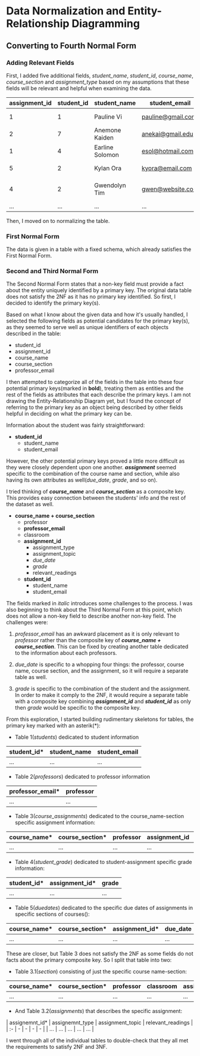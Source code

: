 # Data Normalization and Entity-Relationship Diagramming

## Converting to Fourth Normal Form

### Adding Relevant Fields

First, I added five additional fields, *student_name*, *student_id*, *course_name*, *course_section* and *assignment_type* based on my assumptions that these fields will be relevant and helpful when examining the data.

| assignment_id | student_id | student_name | student_email | course_name | course_section | due_date | professor | assignment_type | assignment_topic | classroom | grade | relevant_reading | professor_email |
| :- | - | - | - | - | - | - | - | - | - | - | - | - | - |
| 1 | 1 | Pauline Vi | pauline@gmail.com | Database Design | 004 | 23.02.21 | Melvin | Data normalization | Quiz 1 | WWH 101 | 80 | Deumlich Chapter 3 | l.melvin@foo.edu |
| 2 | 7 | Anemone Kaiden | anekai@gmail.edu | Computer Programming | 007 | 18.11.21 | Logston | Single table queries | Midterm | 60FA 314  | 25 | Dümmlers Chapter 11 | e.logston@foo.edu |
| 1 | 4 | Earline Solomon | esol@hotmail.com | Database Design | 002 | 23.02.21 | Melvin | Data normalization | Quiz 1 | WWH 101 | 75 | Deumlich Chapter 3 | l.melvin@foo.edu |
| 5 | 2 | Kylan Ora | kyora@email.com | Computer Programming | 004 | 05.05.21 | Logston | Python and pandas | Quiz 2 | 60FA 314 | 92 | Dümmlers Chapter 14 | e.logston@foo.edu |
| 4 | 2 | Gwendolyn Tim | gwen@website.com | Excel Spreadsheets | 005 | 04.07.21 | Nevarez | Spreadsheet aggregate functions | Workshop | WWH 201 | 65 | Zehnder Page 87 | i.nevarez@foo.edu |
| ... | ... | ... | ... | ... | ... | ... | ... | ... | ... | ... | ... | ... |

Then, I moved on to normalizing the table.

### First Normal Form

The data is given in a table with a fixed schema, which already satisfies the First Normal Form.

### Second and Third Normal Form

The Second Normal Form states that a non-key field must provide a fact about the entity uniquely identified by a primary key. The original data table does not satisfy the 2NF as it has no primary key identified. So first, I decided to identify the primary key(s).

Based on what I know about the given data and how it's usually handled, I selected the following fields as potential candidates for the primary key(s), as they seemed to serve well as unique identifiers of each objects described in the table:
* student_id
* assignment_id
* course_name
* course_section
* professor_email

I then attempted to categorize all of the fields in the table into these four potential primary keys(marked in **bold**), treating them as entities and the rest of the fields as attributes that each describe the primary keys. I am not drawing the Entity-Relationship Diagram yet, but I found the concept of referring to the primary key as an object being described by other fields helpful in deciding on what the primary key can be.

Information about the student was fairly straightforward:

* **student_id**
    * student_name
    * student_email

However, the other potential primary keys proved a little more difficult as they were closely dependent upon one another. ***assignment*** seemed specific to the combination of the course name and section, while also having its own attributes as well(*due_date*, *grade*, and so on).

I tried thinking of ***course_name*** and ***course_section*** as a composite key. This provides easy connection between the students' info and the rest of the dataset as well.

* **course_name + course_section**
    * professor
    * **professor_email**
    * classroom
    * **assignment_id**
        * assignment_type
        * assignment_topic
        * *due_date*
        * *grade*
        * relevant_readings
    * **student_id**
        * student_name
        * student_email


The fields marked in *italic* introduces some challenges to the process. I was also beginning to think about the Third Normal Form at this point, which does not allow a non-key field to describe another non-key field. The challenges were:

1. *professor_email* has an awkward placement as it is only relevant to *professor* rather than the composite key of ***course_name + course_section***. This can be fixed by creating another table dedicated to the information about each professors.

2. *due_date* is specific to a whopping four things: the professor, course name, course section, and the assignment, so it will require a separate table as well.

3. *grade* is specific to the combination of the student and the assignment. In order to make it comply to the 2NF, it would require a separate table with a composite key combining ***assignment_id*** and ***student_id*** as only then *grade* would be specific to the composite key.

From this exploration, I started building rudimentary skeletons for tables, the primary key marked with an asterik(*):
* Table 1(*students*) dedicated to student information

| student_id* | student_name | student_email |
| :- | - | - |
| ... | ... | ... |

* Table 2(*professors*) dedicated to professor information

| professor_email* | professor |
| :- | - |
| ... | ... |

* Table 3(*course_assignments*) dedicated to the course_name-section specific assignment information:

| course_name* | course_section* | professor | assignment_id | classroom | assignment_type | assignment_topic | relevant_readings |
| :- | - | - | - | - | - | - | - |
| ... | ... | ... | ... | ... | ... | ... | ... |

* Table 4(*student_grade*) dedicated to student-assignment specific grade information:

| student_id* | assignment_id* | grade |
| :- | - | - |
| ... | ... | ... |

* Table 5(*duedates*) dedicated to the specific due dates of assignments in specific sections of courses():

| course_name* | course_section* | assignment_id* | due_date |
| :- | - | - | - |
| ... | ... | ... | ... |

These are closer, but Table 3 does not satisfy the 2NF as some fields do not facts about the primary composite key. So I split that table into two:

* Table 3.1(*section*) consisting of just the specific course name-section:

| course_name* | course_section* | professor | classroom | assignment_id | 
| :- | - | - | - | - |
| ... | ... | ... | ... | ... |

* And Table 3.2(*assignments*) that describes the specific assignment:

| assignemnt_id* | assignemnt_type | assignment_topic | relevant_readings | 
| :- | - | - | - | - |
| ... | ... | ... | ... | ... |

I went through all of the individual tables to double-check that they all met the requirements to satisfy 2NF and 3NF.